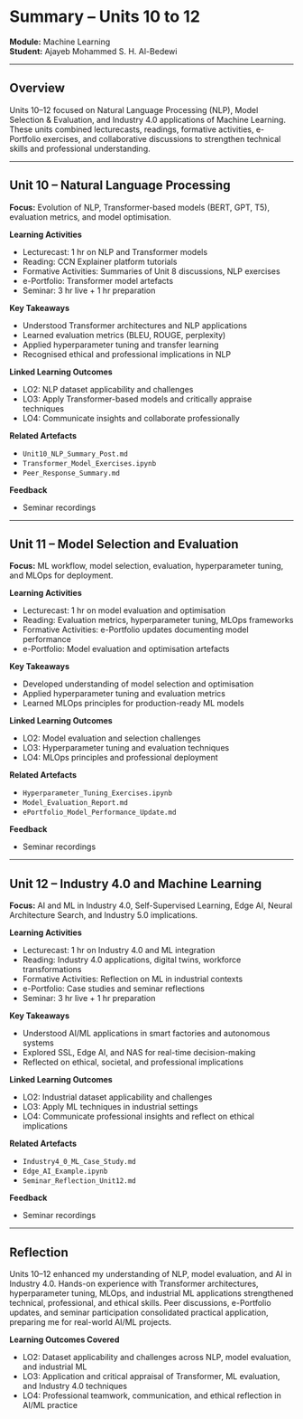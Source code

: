 # Summary – Units 10 to 12
**Module:** Machine Learning  
**Student:** Ajayeb Mohammed S. H. Al-Bedewi  

---

## Overview
Units 10–12 focused on Natural Language Processing (NLP), Model Selection & Evaluation, and Industry 4.0 applications of Machine Learning. These units combined lecturecasts, readings, formative activities, e-Portfolio exercises, and collaborative discussions to strengthen technical skills and professional understanding.

---

## Unit 10 – Natural Language Processing
**Focus:** Evolution of NLP, Transformer-based models (BERT, GPT, T5), evaluation metrics, and model optimisation.

**Learning Activities**
- Lecturecast: 1 hr on NLP and Transformer models
- Reading: CCN Explainer platform tutorials
- Formative Activities: Summaries of Unit 8 discussions, NLP exercises
- e-Portfolio: Transformer model artefacts
- Seminar: 3 hr live + 1 hr preparation

**Key Takeaways**
- Understood Transformer architectures and NLP applications
- Learned evaluation metrics (BLEU, ROUGE, perplexity)
- Applied hyperparameter tuning and transfer learning
- Recognised ethical and professional implications in NLP

**Linked Learning Outcomes**
- LO2: NLP dataset applicability and challenges
- LO3: Apply Transformer-based models and critically appraise techniques
- LO4: Communicate insights and collaborate professionally

**Related Artefacts**
- `Unit10_NLP_Summary_Post.md`
- `Transformer_Model_Exercises.ipynb`
- `Peer_Response_Summary.md`

**Feedback**
- Seminar recordings

---

## Unit 11 – Model Selection and Evaluation
**Focus:** ML workflow, model selection, evaluation, hyperparameter tuning, and MLOps for deployment.

**Learning Activities**
- Lecturecast: 1 hr on model evaluation and optimisation
- Reading: Evaluation metrics, hyperparameter tuning, MLOps frameworks
- Formative Activities: e-Portfolio updates documenting model performance
- e-Portfolio: Model evaluation and optimisation artefacts

**Key Takeaways**
- Developed understanding of model selection and optimisation
- Applied hyperparameter tuning and evaluation metrics
- Learned MLOps principles for production-ready ML models

**Linked Learning Outcomes**
- LO2: Model evaluation and selection challenges
- LO3: Hyperparameter tuning and evaluation techniques
- LO4: MLOps principles and professional deployment

**Related Artefacts**
- `Hyperparameter_Tuning_Exercises.ipynb`
- `Model_Evaluation_Report.md`
- `ePortfolio_Model_Performance_Update.md`

**Feedback**
- Seminar recordings

---

## Unit 12 – Industry 4.0 and Machine Learning
**Focus:** AI and ML in Industry 4.0, Self-Supervised Learning, Edge AI, Neural Architecture Search, and Industry 5.0 implications.

**Learning Activities**
- Lecturecast: 1 hr on Industry 4.0 and ML integration
- Reading: Industry 4.0 applications, digital twins, workforce transformations
- Formative Activities: Reflection on ML in industrial contexts
- e-Portfolio: Case studies and seminar reflections
- Seminar: 3 hr live + 1 hr preparation

**Key Takeaways**
- Understood AI/ML applications in smart factories and autonomous systems
- Explored SSL, Edge AI, and NAS for real-time decision-making
- Reflected on ethical, societal, and professional implications

**Linked Learning Outcomes**
- LO2: Industrial dataset applicability and challenges
- LO3: Apply ML techniques in industrial settings
- LO4: Communicate professional insights and reflect on ethical implications

**Related Artefacts**
- `Industry4_0_ML_Case_Study.md`
- `Edge_AI_Example.ipynb`
- `Seminar_Reflection_Unit12.md`

**Feedback**
- Seminar recordings

---

## Reflection
Units 10–12 enhanced my understanding of NLP, model evaluation, and AI in Industry 4.0. Hands-on experience with Transformer architectures, hyperparameter tuning, MLOps, and industrial ML applications strengthened technical, professional, and ethical skills. Peer discussions, e-Portfolio updates, and seminar participation consolidated practical application, preparing me for real-world AI/ML projects.

**Learning Outcomes Covered**
- LO2: Dataset applicability and challenges across NLP, model evaluation, and industrial ML
- LO3: Application and critical appraisal of Transformer, ML evaluation, and Industry 4.0 techniques
- LO4: Professional teamwork, communication, and ethical reflection in AI/ML practice

